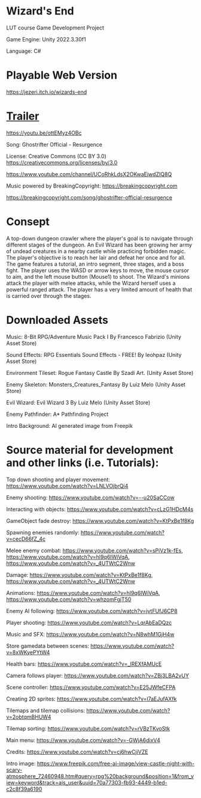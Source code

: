# Wizard's End
LUT course Game Development Project

Game Engine: Unity 2022.3.30f1

Language: C#

# Playable Web Version
https://jezeri.itch.io/wizards-end

# [Trailer](https://youtu.be/ottEMyz4OBc)
https://youtu.be/ottEMyz4OBc

Song: Ghostrifter Official - Resurgence

License: Creative Commons (CC BY 3.0) https://creativecommons.org/licenses/by/3.0

https://www.youtube.com/channel/UCoRhkLdsX2OKwaEjwdZIQ8Q

Music powered by BreakingCopyright: https://breakingcopyright.com

https://breakingcopyright.com/song/ghostrifter-official-resurgence

# Consept
A top-down dungeon crawler where the player's goal is to navigate through different stages of the dungeon. An Evil Wizard has been growing her army of undead creatures in a nearby castle while practicing forbidden magic. The player's objective is to reach her lair and defeat her once and for all. The game features a tutorial, an intro segment, three stages, and a boss fight. The player uses the WASD or arrow keys to move, the mouse cursor to aim, and the left mouse button (Mouse1) to shoot. The Wizard's minions attack the player with melee attacks, while the Wizard herself uses a powerful ranged attack. The player has a very limited amount of health that is carried over through the stages.



# Downloaded Assets
Music: 8-Bit RPG/Adventure Music Pack I By Francesco Fabrizio (Unity Asset Store)

Sound Effects: RPG Essentials Sound Effects - FREE! By leohpaz (Unity Asset Store)

Environment Tileset: Rogue Fantasy Castle By Szadi Art. (Unity Asset Store)

Enemy Skeleton: Monsters_Creatures_Fantasy By Luiz Melo (Unity Asset Store)

Evil Wizard: Evil Wizard 3 By Luiz Melo (Unity Asset Store)

Enemy Pathfinder: A* Pathfinding Project

Intro Background: AI generated image from Freepik


# Source material for development and other links (i.e. Tutorials):

Top down shooting and player movement: https://www.youtube.com/watch?v=LNLVOjbrQj4

Enemy shooting: https://www.youtube.com/watch?v=--u20SaCCow

Interacting with objects: https://www.youtube.com/watch?v=cLzG1HDcM4s

GameObject fade destroy: https://www.youtube.com/watch?v=KtPxBe1f8Kg

Spawning enemies randomly: https://www.youtube.com/watch?v=cecD66fZ_4c

Melee enemy combat: https://www.youtube.com/watch?v=sPiVz1k-fEs, https://www.youtube.com/watch?v=hl9q6IWiVqA, https://www.youtube.com/watch?v=_4UTWtC2Wnw

Damage: https://www.youtube.com/watch?v=KtPxBe1f8Kg, https://www.youtube.com/watch?v=_4UTWtC2Wnw

Animations: https://www.youtube.com/watch?v=hl9q6IWiVqA, https://www.youtube.com/watch?v=whzomFgjT50

Enemy AI following: https://www.youtube.com/watch?v=jvtFUfJ6CP8

Player shooting: https://www.youtube.com/watch?v=LqrAbEaDQzc

Music and SFX: https://www.youtube.com/watch?v=N8whM1GjH4w

Store gamedata between scenes: https://www.youtube.com/watch?v=8xWKyePYtW4

Health bars: https://www.youtube.com/watch?v=_lREXfAMUcE

Camera follows player: https://www.youtube.com/watch?v=ZBj3LBA2vUY

Scene controller: https://www.youtube.com/watch?v=E25JWfeCFPA

Creating 2D sprites: https://www.youtube.com/watch?v=l7aEJufAXfk

Tilemaps and tilemap collisions: https://www.youtube.com/watch?v=2obtqmBHUW4

Tilemap sorting: https://www.youtube.com/watch?v=rVBzTKvoStk

Main menu: https://www.youtube.com/watch?v=-GWjA6dixV4

Credits: https://www.youtube.com/watch?v=cj6hwCjiVZE

Intro image: https://www.freepik.com/free-ai-image/view-castle-night-with-scary-atmosphere_72460948.htm#query=rpg%20background&position=1&from_view=keyword&track=ais_user&uuid=70a77303-fb93-4449-b1ed-c2c8f39a6190

